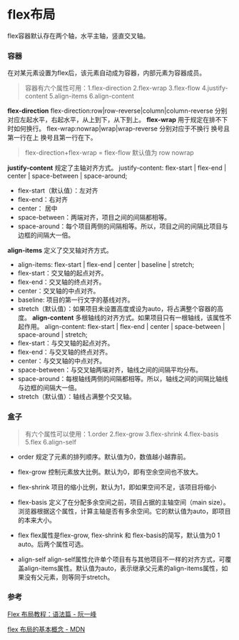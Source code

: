 # flex布局

flex容器默认存在两个轴，水平主轴，竖直交叉轴。

### 容器

在对某元素设置为flex后，该元素自动成为容器，内部元素为容器成员。

> 容器有六个属性可用：1.flex-direction 2.flex-wrap 3.flex-flow 4.justify-content 5.align-items 6.align-content

**flex-direction**
flex-direction:row|row-reverse|column|column-reverse
分别对应左起水平，右起水平，从上到下，从下到上。
**flex-wrap**
用于规定在排不下时如何换行。
flex-wrap:nowrap|wrap|wrap-reverse
分别对应于不换行 换号且第一行在上 换号且第一行在下。

> flex-direction+flex-wrap = flex-flow
> 默认值为 row nowrap

**justify-content**
规定了主轴对齐方式。
justify-content: flex-start | flex-end | center | space-between | space-around;

- flex-start（默认值）：左对齐
- flex-end：右对齐
- center： 居中
- space-between：两端对齐，项目之间的间隔都相等。
- space-around：每个项目两侧的间隔相等。所以，项目之间的间隔比项目与边框的间隔大一倍。

**align-items**
定义了交叉轴对齐方式。

- align-items: flex-start | flex-end | center | baseline | stretch;
- flex-start：交叉轴的起点对齐。
- flex-end：交叉轴的终点对齐。
- center：交叉轴的中点对齐。
- baseline: 项目的第一行文字的基线对齐。
- stretch（默认值）：如果项目未设置高度或设为auto，将占满整个容器的高度。
  **align-content**
  多根轴线的对齐方式。如果项目只有一根轴线，该属性不起作用。
  align-content: flex-start | flex-end | center | space-between | space-around | stretch;
- flex-start：与交叉轴的起点对齐。
- flex-end：与交叉轴的终点对齐。
- center：与交叉轴的中点对齐。
- space-between：与交叉轴两端对齐，轴线之间的间隔平均分布。
- space-around：每根轴线两侧的间隔都相等。所以，轴线之间的间隔比轴线与边框的间隔大一倍。
- stretch（默认值）：轴线占满整个交叉轴。

### 盒子

> 有六个属性可以使用：1.order 2.flex-grow 3.flex-shrink 4.flex-basis 5.flex 6.align-self

- order
  规定了元素的排列顺序。默认值为0，数值越小越靠前。

- flex-grow
  控制元素放大比例。默认为0，即有空余空间也不放大。
- flex-shrink
  项目的缩小比例，默认为1，即如果空间不足，该项目将缩小
- flex-basis
  定义了在分配多余空间之前，项目占据的主轴空间（main size）。浏览器根据这个属性，计算主轴是否有多余空间。它的默认值为auto，即项目的本来大小。
- flex
  flex属性是flex-grow, flex-shrink 和 flex-basis的简写，默认值为0 1 auto。后两个属性可选。
- align-self
  align-self属性允许单个项目有与其他项目不一样的对齐方式，可覆盖align-items属性。默认值为auto，表示继承父元素的align-items属性，如果没有父元素，则等同于stretch。

### 参考

[Flex 布局教程：语法篇 - 阮一峰 ](https://www.ruanyifeng.com/blog/2015/07/flex-grammar.html)

[flex 布局的基本概念 - MDN](https://developer.mozilla.org/zh-CN/docs/Web/CSS/CSS_Flexible_Box_Layout/Basic_Concepts_of_Flexbox)